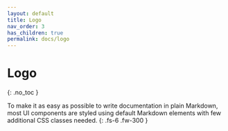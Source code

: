 ```yaml
---
layout: default
title: Logo
nav_order: 3
has_children: true
permalink: docs/logo
---
```


# Logo
{: .no_toc }

To make it as easy as possible to write documentation in plain Markdown, most UI components are styled using default Markdown elements with few additional CSS classes needed.
{: .fs-6 .fw-300 }
